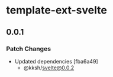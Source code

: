 # template-ext-svelte

## 0.0.1

### Patch Changes

- Updated dependencies [fba6a49]
  - @kksh/svelte@0.0.2
